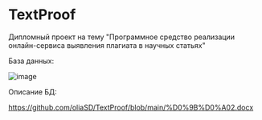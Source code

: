 # TextProof
Дипломный проект на тему  "Программное средство реализации онлайн-сервиса выявления плагиата в научных статьях"

База данных:

![image](https://github.com/user-attachments/assets/6192a6ac-7354-4cdb-af09-450039f112f6)

Описание БД:

https://github.com/oliaSD/TextProof/blob/main/%D0%9B%D0%A02.docx
